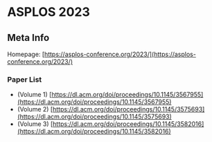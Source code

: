 # ASPLOS 2023

## Meta Info

Homepage: [https://asplos-conference.org/2023/](https://asplos-conference.org/2023/)

### Paper List

* (Volume 1) [https://dl.acm.org/doi/proceedings/10.1145/3567955](https://dl.acm.org/doi/proceedings/10.1145/3567955)
* (Volume 2) [https://dl.acm.org/doi/proceedings/10.1145/3575693](https://dl.acm.org/doi/proceedings/10.1145/3575693)
* (Volume 3) [https://dl.acm.org/doi/proceedings/10.1145/3582016](https://dl.acm.org/doi/proceedings/10.1145/3582016)

